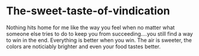 # The-sweet-taste-of-vindication
Nothing hits home for me like the way you feel when no matter what someone else tries to do to keep you from succeeding....you still find a way to win in the end.
Everything is better when you win. The air is sweeter, the colors are noticiably brighter and even your food tastes better.
